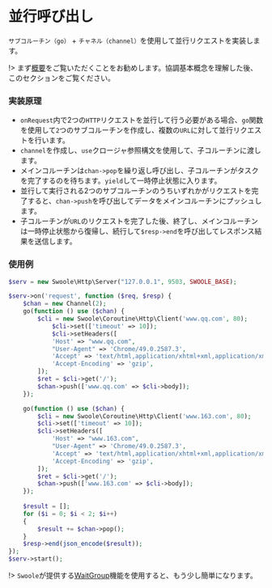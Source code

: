 # 並行呼び出し

[//]: # (
このセットディファー機能は削除しました。というのは、セットディファーをサポートするクライアントはすべて、一括コルーチン化を推奨しています。
)

`サブコルーチン（go）` + `チャネル（channel）`を使用して並行リクエストを実装します。

!> まず[概要](/coroutine)をご覧いただくことをお勧めします。協調基本概念を理解した後、このセクションをご覧ください。

### 実装原理

* `onRequest`内で2つの`HTTP`リクエストを並行して行う必要がある場合、`go`関数を使用して`2`つのサブコルーチンを作成し、複数の`URL`に対して並行リクエストを行います。
* `channel`を作成し、`use`クロージャ参照構文を使用して、子コルーチンに渡します。
* メインコルーチンは`chan->pop`を繰り返し呼び出し、子コルーチンがタスクを完了するのを待ちます。`yield`して一時停止状態に入ります。
* 並行して実行される2つのサブコルーチンのうちいずれかがリクエストを完了すると、`chan->push`を呼び出してデータをメインコルーチンにプッシュします。
* 子コルーチンが`URL`のリクエストを完了した後、終了し、メインコルーチンは一時停止状態から復帰し、続行して`$resp->end`を呼び出してレスポンス結果を送信します。

### 使用例

```php
$serv = new Swoole\Http\Server("127.0.0.1", 9503, SWOOLE_BASE);

$serv->on('request', function ($req, $resp) {
	$chan = new Channel(2);
	go(function () use ($chan) {
		$cli = new Swoole\Coroutine\Http\Client('www.qq.com', 80);
			$cli->set(['timeout' => 10]);
			$cli->setHeaders([
			'Host' => "www.qq.com",
			"User-Agent" => 'Chrome/49.0.2587.3',
			'Accept' => 'text/html,application/xhtml+xml,application/xml',
			'Accept-Encoding' => 'gzip',
		]);
		$ret = $cli->get('/');
		$chan->push(['www.qq.com' => $cli->body]);
	});

	go(function () use ($chan) {
		$cli = new Swoole\Coroutine\Http\Client('www.163.com', 80);
		$cli->set(['timeout' => 10]);
		$cli->setHeaders([
			'Host' => "www.163.com",
			"User-Agent" => 'Chrome/49.0.2587.3',
			'Accept' => 'text/html,application/xhtml+xml,application/xml',
			'Accept-Encoding' => 'gzip',
		]);
		$ret = $cli->get('/');
		$chan->push(['www.163.com' => $cli->body]);
	});
	
	$result = [];
	for ($i = 0; $i < 2; $i++)
	{
		$result += $chan->pop();
	}
	$resp->end(json_encode($result));
});
$serv->start();
```

!> `Swoole`が提供する[WaitGroup](/coroutine/wait_group)機能を使用すると、もう少し簡単になります。
